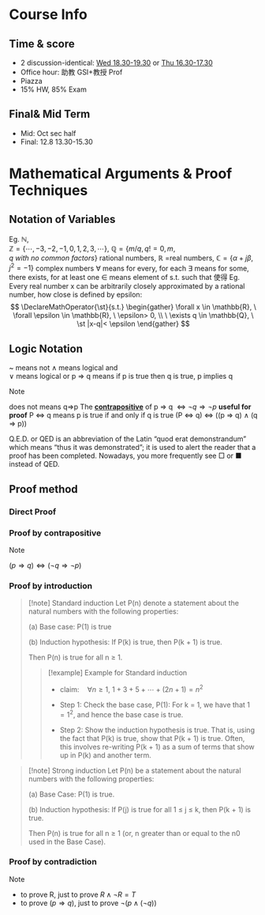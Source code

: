 # Course Info 
## Time & score
- 2 discussion-identical: <u>Wed 18.30-19.30</u> or <u>Thu 16.30-17.30</u>
- Office hour: 助教 GSI+教授 Prof
- Piazza
- 15% HW, 85% Exam

## Final& Mid Term
- Mid: Oct sec half
- Final: 12.8 13.30-15.30

# Mathematical Arguments & Proof Techniques 
## Notation of Variables 
Eg. 
	$\mathbb{N}$,  
	$\mathbb{Z}=\{\cdots,-3,-2,-1,0,1,2,3, \cdots\}$, $\mathbb{Q}=\{m/q, q!=0, m,q \ with \ no \ common \ factors\}$ rational numbers,
	$\mathbb{R}$ =real numbers, 
	$\mathbb{C}=\{\alpha+j\beta, j^2=-1\}$ complex numbers
$\forall$ means for every, for each
$\exists$ means for some, there exists, for at least one
$\in$ means element of
$\text{s.t.}$ such that 使得
Eg.  
	Every real number x can be arbitrarily closely approximated by a rational number, how close is defined by epsilon:
$$
\DeclareMathOperator{\st}{s.t.}
\begin{gather}
\forall x \in \mathbb{R}, 
\ \forall \epsilon \in \mathbb{R}, 
\ \epsilon> 0, 
\\ \ \exists q \in \mathbb{Q},
\ \st |x-q|< \epsilon 
\end{gather}
$$
## Logic Notation 
~ means not 
$\wedge$ means logical and  
$\vee$ means logical or
p $\Rightarrow$ q means if p is true then q is true, p implies q
> [!note]
> does not means q$\Rightarrow$p
> The <u>__contrapositive__</u> of p $\Rightarrow$ q $\ \Leftrightarrow  \ \neg q \Rightarrow \neg p$
> __useful for proof__
P $\Leftrightarrow$ q means p is true if and only if q is true
	(P $\Leftrightarrow$ q) $\Leftrightarrow$ ((p $\Rightarrow$ q) $\wedge$ (q $\Rightarrow$ p))

Q.E.D. or QED is an abbreviation of the Latin “quod erat demonstrandum” which means “thus it was demonstrated”; it is used to alert the reader that a proof has been completed. Nowadays, you more frequently see □ or ■ instead of QED.

## Proof method
### Direct Proof 
### Proof by contrapositive   
> [!note]
> $(p \Rightarrow q) \Leftrightarrow (\neg q \Rightarrow \neg p)$
### Proof by introduction
> [!note] Standard induction
> Let P(n) denote a statement about the natural numbers with the following properties:
> 
> (a) Base case: P(1) is true
> 
> (b) Induction hypothesis: If P(k) is true, then P(k + 1) is true.
> 
> Then P(n) is true for all n ≥ 1.
> > [!example] Example for Standard induction
> > - claim:$\quad \forall n \ge 1, \ 1+3+5+\cdots + (2n+1)=n^2$
> > 
> > - Step 1: Check the base case, P(1): For k = 1, we have that $1=1^2$, and hence the base case is true.
> > 
> > - Step 2: Show the induction hypothesis is true. That is, using the fact that P(k) is true, show that P(k + 1) is true. Often, this involves re-writing P(k + 1) as a sum of terms that show up in P(k) and another term.

> [!note] Strong induction
> Let P(n) be a statement about the natural numbers with the following properties:
> 
> (a) Base Case: P(1) is true.
> 
> (b) Induction hypothesis: If P(j) is true for all 1 ≤ j ≤ k, then P(k + 1) is true.
> 
> Then P(n) is true for all n ≥ 1 (or, n greater than or equal to the n0 used in the Base Case).
###  Proof by contradiction
> [!note]
> - to prove R, just to prove $R \wedge \neg R = T$
> - to prove $(p \Rightarrow q)$, just to prove $\neg (p \wedge (\neg q))$

